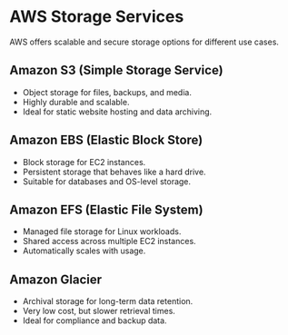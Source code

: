 # AWS Storage Services

AWS offers scalable and secure storage options for different use cases.

## Amazon S3 (Simple Storage Service)
- Object storage for files, backups, and media.
- Highly durable and scalable.
- Ideal for static website hosting and data archiving.

## Amazon EBS (Elastic Block Store)
- Block storage for EC2 instances.
- Persistent storage that behaves like a hard drive.
- Suitable for databases and OS-level storage.

## Amazon EFS (Elastic File System)
- Managed file storage for Linux workloads.
- Shared access across multiple EC2 instances.
- Automatically scales with usage.

## Amazon Glacier
- Archival storage for long-term data retention.
- Very low cost, but slower retrieval times.
- Ideal for compliance and backup data.